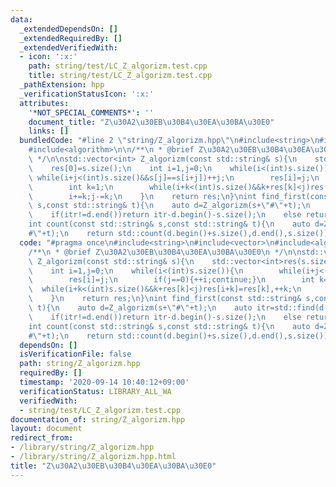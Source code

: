 ```yaml
---
data:
  _extendedDependsOn: []
  _extendedRequiredBy: []
  _extendedVerifiedWith:
  - icon: ':x:'
    path: string/test/LC_Z_algorizm.test.cpp
    title: string/test/LC_Z_algorizm.test.cpp
  _pathExtension: hpp
  _verificationStatusIcon: ':x:'
  attributes:
    '*NOT_SPECIAL_COMMENTS*': ''
    document_title: "Z\u30A2\u30EB\u30B4\u30EA\u30BA\u30E0"
    links: []
  bundledCode: "#line 2 \"string/Z_algorizm.hpp\"\n#include<string>\n#include<vector>\n\
    #include<algorithm>\n\n/**\n * @brief Z\u30A2\u30EB\u30B4\u30EA\u30BA\u30E0\n\
    \ */\n\nstd::vector<int> Z_algorizm(const std::string& s){\n    std::vector<int>res(s.size());\n\
    \    res[0]=s.size();\n    int i=1,j=0;\n    while(i<(int)s.size()){\n       \
    \ while(i+j<(int)s.size()&&s[j]==s[i+j])++j;\n        res[i]=j;\n        if(j==0){++i;continue;}\n\
    \        int k=1;\n        while(i+k<(int)s.size()&&k+res[k]<j)res[i+k]=res[k],++k;\n\
    \        i+=k;j-=k;\n    }\n    return res;\n}\nint find_first(const std::string&\
    \ s,const std::string& t){\n    auto d=Z_algorizm(s+\"#\"+t);\n    auto itr=std::find(d.begin()+s.size(),d.end(),s.size());\n\
    \    if(itr!=d.end())return itr-d.begin()-s.size();\n    else return -1;\n}\n\
    int count(const std::string& s,const std::string& t){\n    auto d=Z_algorizm(s+\"\
    #\"+t);\n    return std::count(d.begin()+s.size(),d.end(),s.size());\n}\n"
  code: "#pragma once\n#include<string>\n#include<vector>\n#include<algorithm>\n\n\
    /**\n * @brief Z\u30A2\u30EB\u30B4\u30EA\u30BA\u30E0\n */\n\nstd::vector<int>\
    \ Z_algorizm(const std::string& s){\n    std::vector<int>res(s.size());\n    res[0]=s.size();\n\
    \    int i=1,j=0;\n    while(i<(int)s.size()){\n        while(i+j<(int)s.size()&&s[j]==s[i+j])++j;\n\
    \        res[i]=j;\n        if(j==0){++i;continue;}\n        int k=1;\n      \
    \  while(i+k<(int)s.size()&&k+res[k]<j)res[i+k]=res[k],++k;\n        i+=k;j-=k;\n\
    \    }\n    return res;\n}\nint find_first(const std::string& s,const std::string&\
    \ t){\n    auto d=Z_algorizm(s+\"#\"+t);\n    auto itr=std::find(d.begin()+s.size(),d.end(),s.size());\n\
    \    if(itr!=d.end())return itr-d.begin()-s.size();\n    else return -1;\n}\n\
    int count(const std::string& s,const std::string& t){\n    auto d=Z_algorizm(s+\"\
    #\"+t);\n    return std::count(d.begin()+s.size(),d.end(),s.size());\n}"
  dependsOn: []
  isVerificationFile: false
  path: string/Z_algorizm.hpp
  requiredBy: []
  timestamp: '2020-09-14 10:40:12+09:00'
  verificationStatus: LIBRARY_ALL_WA
  verifiedWith:
  - string/test/LC_Z_algorizm.test.cpp
documentation_of: string/Z_algorizm.hpp
layout: document
redirect_from:
- /library/string/Z_algorizm.hpp
- /library/string/Z_algorizm.hpp.html
title: "Z\u30A2\u30EB\u30B4\u30EA\u30BA\u30E0"
---
```

